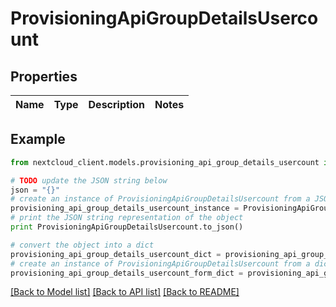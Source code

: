 # ProvisioningApiGroupDetailsUsercount


## Properties
Name | Type | Description | Notes
------------ | ------------- | ------------- | -------------

## Example

```python
from nextcloud_client.models.provisioning_api_group_details_usercount import ProvisioningApiGroupDetailsUsercount

# TODO update the JSON string below
json = "{}"
# create an instance of ProvisioningApiGroupDetailsUsercount from a JSON string
provisioning_api_group_details_usercount_instance = ProvisioningApiGroupDetailsUsercount.from_json(json)
# print the JSON string representation of the object
print ProvisioningApiGroupDetailsUsercount.to_json()

# convert the object into a dict
provisioning_api_group_details_usercount_dict = provisioning_api_group_details_usercount_instance.to_dict()
# create an instance of ProvisioningApiGroupDetailsUsercount from a dict
provisioning_api_group_details_usercount_form_dict = provisioning_api_group_details_usercount.from_dict(provisioning_api_group_details_usercount_dict)
```
[[Back to Model list]](../README.md#documentation-for-models) [[Back to API list]](../README.md#documentation-for-api-endpoints) [[Back to README]](../README.md)


